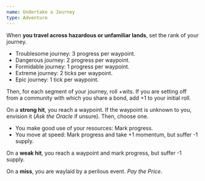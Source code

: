 ```yaml
---
name: Undertake a Journey
type: Adventure
---
```


When **you travel across hazardous or unfamiliar lands**, set the rank of your journey.

- Troublesome journey: 3 progress per waypoint.
- Dangerous journey: 2 progress per waypoint.
- Formidable journey: 1 progress per waypoint.
- Extreme journey: 2 ticks per waypoint.
- Epic journey: 1 tick per waypoint.

Then, for each segment of your journey, roll +wits. If you are setting off from a community with which you share a bond, add +1 to your initial roll.

On a **strong hit**, you reach a waypoint. If the waypoint is unknown to you, envision it (_Ask the Oracle_ if unsure). Then, choose one.

- You make good use of your resources: Mark progress.
- You move at speed: Mark progress and take +1 momentum, but suffer -1 supply.

On a **weak hit**, you reach a waypoint and mark progress, but suffer -1 supply.

On a **miss**, you are waylaid by a perilous event. _Pay the Price_.
